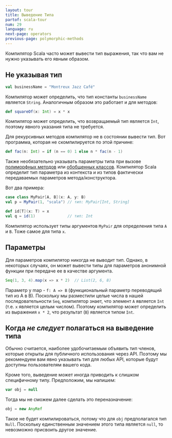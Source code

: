 ```yaml
---
layout: tour
title: Выведение Типа
partof: scala-tour
num: 29
language: ru
next-page: operators
previous-page: polymorphic-methods
---
```


Компилятор Scala часто может вывести тип выражения, так что вам не нужно указывать его явным образом.

## Не указывая тип

```scala mdoc
val businessName = "Montreux Jazz Café"
```
Компилятор может определить, что тип константы `businessName` является `String`. Аналогичным образом это работает и для методов:

```scala mdoc
def squareOf(x: Int) = x * x
```
Компилятор может определить, что возвращаемый тип является `Int`, поэтому явного указания типа не требуется.

Для рекурсивных методов компилятор не в состоянии вывести тип. Вот программа, которая не скомпилируется по этой причине:

```scala mdoc:fail
def fac(n: Int) = if (n == 0) 1 else n * fac(n - 1)
```

Также необязательно указывать параметры типа при вызове [полиморфных методов](polymorphic-methods.html) или [обобщенных классов](generic-classes.html). Компилятор Scala определит тип параметра из контекста и из типов фактически передаваемых параметров метода/конструктора.

Вот два примера:

```scala mdoc
case class MyPair[A, B](x: A, y: B)
val p = MyPair(1, "scala") // тип: MyPair[Int, String]

def id[T](x: T) = x
val q = id(1)              // тип: Int
```

Компилятор использует типы аргументов `MyPair` для определения типа `A` и `B`. Тоже самое для типа `x`.

## Параметры

Для параметров компилятор никогда не выводит тип. Однако, в некоторых случаях, он может вывести типы для параметров анонимной функции при передаче ее в качестве аргумента.

```scala mdoc
Seq(1, 3, 4).map(x => x * 2)  // List(2, 6, 8)
```

Параметр у map - `f: A => B` (функциональный параметр переводящий тип из A в B). Поскольку мы разместили целые числа в нашей последовательности `Seq`, компилятор знает, что элемент `A` является `Int` (т.е. `x` является целым числом). Поэтому компилятор может определить из выражения `x * 2`, что результат (`B`) является типом `Int`.

## Когда _не следует_ полагаться на выведение типа

Обычно считается, наиболее удобочитаемым объявить тип членов, которые открыты для публичного использования через API. Поэтому мы рекомендуем вам явно указывать тип для любых API, которые будут доступны пользователям вашего кода.

Кроме того, выведение может иногда приводить к слишком специфичному типу.  Предположим, мы напишем:

```scala
var obj = null
```

Тогда мы не сможем далее сделать это переназначение:

```scala mdoc:fail
obj = new AnyRef
```

Такое не будет компилироваться, потому что для `obj` предполагался тип `Null`. Поскольку единственным значением этого типа является `null`, то невозможно присвоить другое значение.
